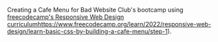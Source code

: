 Creating a Cafe Menu for Bad Website Club's bootcamp using [freecodecamp's Responsive Web Design curriculum](https://www.freecodecamp.org/learn/2022/responsive-web-design/learn-basic-css-by-building-a-cafe-menu/step-1)https://www.freecodecamp.org/learn/2022/responsive-web-design/learn-basic-css-by-building-a-cafe-menu/step-1). 
